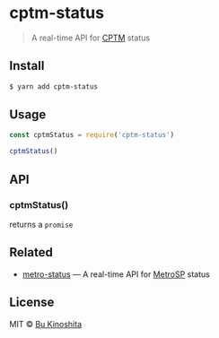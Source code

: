 # cptm-status

> A real-time API for [CPTM](https://www.cptm.sp.gov.br/) status

## Install

```bash
$ yarn add cptm-status
```

## Usage

```js
const cptmStatus = require('cptm-status')

cptmStatus()
```

## API

### cptmStatus()

returns a `promise`

## Related

- [metro-status](https://github.com/bukinoshita/metro-status) — A real-time API for [MetroSP](http://www.metro.sp.gov.br/) status

## License

MIT © [Bu Kinoshita](https://bukinoshita.io)
